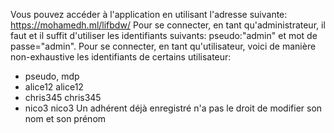 Vous pouvez accéder à l'application en utilisant l'adresse suivante: https://mohamedh.ml/lifbdw/
Pour se connecter, en tant qu'administrateur, il faut et il suffit d'utiliser
les identifiants suivants: pseudo:"admin" et mot de passe="admin".
Pour se connecter, en tant qu'utilisateur, voici de manière non-exhaustive
les identifiants de certains utilisateur:
- pseudo,       mdp
- alice12       alice12
- chris345      chris345
- nico3         nico3
Un adhérent déjà enregistré n'a pas le droit de modifier son nom et son prénom 